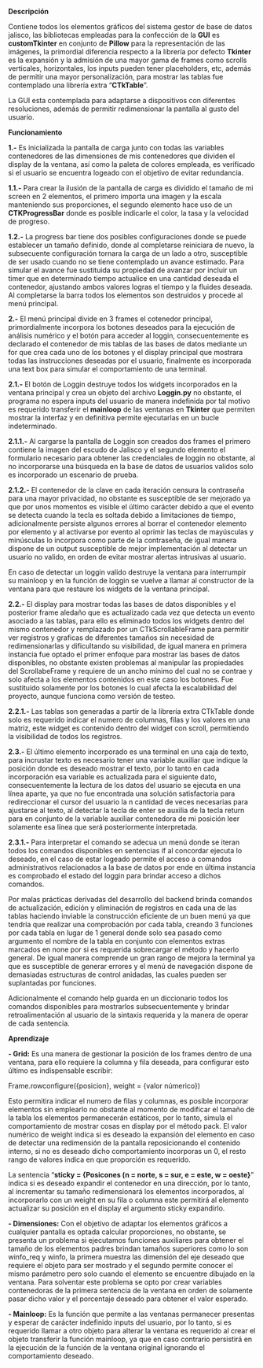 **Descripción**

Contiene todos los elementos gráficos del sistema gestor de base de datos jalisco, las bibliotecas empleadas para la confección de la **GUI** es **customTkinter** en conjunto de **Pillow** para la representación de las imágenes, la primordial diferencia respecto a la librería por defecto **Tkinter** es la expansión y la admisión de una mayor gama de frames como scrolls verticales, horizontales, los inputs pueden tener placeholders,  etc, además de permitir una mayor personalización, para mostrar las tablas fue contemplado una librería extra “**CTkTable**”.

La GUI esta contemplada para adaptarse a dispositivos con diferentes resoluciones, además de permitir redimensionar la pantalla al gusto del usuario.


**Funcionamiento**

**1.-** Es inicializada la pantalla de carga junto con todas las variables contenedores de las dimensiones de mis contenedores que dividen el display de la ventana, así como la paleta de colores empleada, es verificado si el usuario se encuentra logeado con el objetivo de evitar redundancia.

**1.1.-** Para crear la ilusión de la pantalla de carga es dividido el tamaño de mi screen en 2 elementos, el primero importa una imagen y la escala manteniendo sus proporciones, el segundo elemento hace uso de un **CTKProgressBar** donde es posible indicarle el color, la tasa y la velocidad de progreso.

**1.2.-** La progress bar tiene dos posibles configuraciones donde se puede establecer un tamaño definido, donde al completarse reiniciara de nuevo, la subsecuente configuración tornara la carga de un lado a otro, susceptible de ser usado cuando no se tiene contemplado un avance estimado. Para simular el avance fue sustituida su propiedad de avanzar por incluir un timer que en determinado tiempo actualice en una cantidad deseada el contenedor, ajustando ambos valores logras el tiempo y la fluides deseada. Al completarse la barra todos los elementos son destruidos y procede al menú principal.  


**2.-** El menú principal divide en 3 frames el cotenedor principal, primordialmente incorpora los botones deseados para la ejecución de análisis numérico y el botón para acceder al loggin, consecuentemente es declarado el contenedor de mis tablas de las bases de datos mediante un for que crea cada uno de los botones y el display principal que mostrara todas las instrucciones deseadas por el usuario, finalmente es incorporada una text box para simular el comportamiento de una terminal.

**2.1.-** El botón de Loggin destruye todos los widgets incorporados en la ventana principal y crea un objeto del archivo **Loggin.py** no obstante, el programa no espera inputs del usuario de manera indefinida por tal motivo es requerido transferir el **mainloop** de las ventanas en **Tkinter** que permiten mostrar la interfaz y en definitiva permite ejecutarlas en un bucle indeterminado.

**2.1.1.-** Al cargarse la pantalla de Loggin son creados dos frames el primero contiene la imagen del escudo de Jalisco y el segundo elemento el formulario necesario para obtener las credenciales de loggin no obstante, al no incorporarse una búsqueda en la base de datos de usuarios validos solo es incorporado un escenario de prueba.

**2.1.2.-** El contenedor de la clave en cada iteración censura la contraseña para una mayor privacidad, no obstante es susceptible de ser mejorado ya que por unos momentos es visible el último carácter debido a que el evento se detecta cuando la tecla es soltada debido a limitaciones de tiempo, adicionalmente persiste algunos errores al borrar el contenedor elemento por elemento y al activarse por evento al oprimir las teclas de mayúsculas y minúsculas lo incorpora como parte de la contraseña, de igual manera dispone de un output susceptible de mejor implementación al detectar un usuario no valido, en orden de evitar mostrar alertas intrusivas al usuario. 

En caso de detectar un loggin valido destruye la ventana para interrumpir su mainloop y en la función de loggin se vuelve a llamar al constructor de la ventana para que restaure los widgets de la ventana principal.

**2.2.-** El display para mostrar todas las bases de datos disponibles y el posterior frame aledaño que es actualizado cada vez que detecta un evento asociado a las tablas, para ello es eliminado todos los widgets dentro del mismo contenedor y remplazado por un CTkScrollableFrame para permitir ver registros y graficas de diferentes tamaños sin necesidad de redimensionarlas y dificultando su visibilidad, de igual manera en primera instancia fue optado el primer enfoque para mostrar las bases de datos disponibles, no obstante existen problemas al manipular las propiedades del ScrollabeFrame y requiere de un ancho mínimo del cual no se contrae y solo afecta a los elementos contenidos en este caso los botones. Fue sustituido solamente por los botones lo cual afecta la escalabilidad del proyecto, aunque funciona como versión de testeo.

**2.2.1.-** Las tablas son generadas a partir de la librería extra CTkTable donde solo es requerido indicar el numero de columnas, filas y los valores en una matriz, este widget es contenido dentro del widget con scroll, permitiendo la visibilidad de todos los registros.

**2.3.-** El último elemento incorporado es una terminal en una caja de texto, para incrustar texto es necesario tener una variable auxiliar que indique la posición donde es deseado mostrar el texto, por lo tanto en cada incorporación esa variable es actualizada para el siguiente dato, consecuentemente la lectura de los datos del usuario se ejecuta en una línea aparte, ya que no fue encontrada una solución satisfactoria para redireccionar el cursor del usuario la n cantidad de veces necesarias para ajustarse al texto, al detectar la tecla de enter se auxilia de la tecla return para en conjunto de la variable auxiliar contenedora de mi posición leer solamente esa línea que será posteriormente interpretada.

**2.3.1.-** Para interpretar el comando se adecua un menú donde se iteran todos los comandos disponibles en sentencias if al concordar ejecuta lo deseado, en el caso de estar logeado permite el acceso a comandos administrativos relacionados a la base de datos por ende en última instancia es comprobado el estado del loggin para brindar acceso a dichos comandos.

Por malas prácticas derivadas del desarrollo del backend brinda comandos de actualización, edición y eliminación de registros en cada una de las tablas haciendo inviable la construcción eficiente de un buen menú ya que tendría que realizar una comprobación por cada tabla, creando 3 funciones por cada tabla en lugar de 1 general donde solo sea pasado como argumento el nombre de la tabla en conjunto con elementos extras marcados en none por si es requerida sobrecargar el método y hacerlo general. De igual manera comprende un gran rango de mejora la terminal ya que es susceptible de generar errores y el menú de navegación dispone de demasiadas estructuras de control anidadas, las cuales pueden ser suplantadas por funciones.

Adicionalmente el comando help guarda en un diccionario todos los comandos disponibles para mostrarlos subsecuentemente y brindar retroalimentación al usuario de la sintaxis requerida y la manera de operar de cada sentencia.


**Aprendizaje**

**- Grid:** Es una manera de gestionar la posición de los frames dentro de una ventana, para ello requiere la columna y fila deseada, para configurar esto último es indispensable escribir:

Frame.rowconfigure({posicion}, weight = {valor númerico})

Esto permitira indicar el numero de filas y columnas, es posible incorporar elementos sin emplearlo no obstante al momento de modificar el tamaño de la tabla los elementos permanecerán estáticos, por lo tanto, simula el comportamiento de mostrar cosas en display por el método pack. El valor numérico de weight indica si es deseado la expansión del elemento en caso de detectar una redimensión de la pantalla reposicionando el contenido interno, si no es deseado dicho comportamiento incorporas un 0, el resto rango de valores indica en que proporción es requerido.

La sentencia “**sticky = {Posicones (n = norte, s = sur, e = este, w = oeste}**” indica si es deseado expandir el contenedor en una dirección, por lo tanto, al incrementar su tamaño redimensionará los elementos incorporados, al incorporarlo con un weight en su fila o columna este permitirá al elemento actualizar su posición en el display el argumento sticky expandirlo.

**- Dimensiones:** Con el objetivo de adaptar los elementos gráficos a cualquier pantalla es optada calcular proporciones, no obstante, se presenta un problema si ejecutamos funciones auxiliares para obtener el tamaño de los elementos padres brindan tamaños superiores como lo son winfo_req y winfo, la primera muestra las dimensión del eje deseado que requiere el objeto para ser mostrado y el segundo permite conocer el mismo parámetro pero solo cuando el elemento se encuentre dibujado en la ventana. Para solventar este problema se opto por crear variables contenedoras de la primera sentencia de la ventana en orden de solamente pasar dicho valor y el porcentaje deseado para obtener el valor esperado.

**- Mainloop:** Es la función que permite a las ventanas permanecer presentas y esperar de carácter indefinido inputs del usuario, por lo tanto, si es requerido llamar a otro objeto para alterar la ventana es requerido al crear el objeto transferir la función mainloop, ya que en caso contrario persistirá en la ejecución de la función de la ventana original ignorando el comportamiento deseado.
